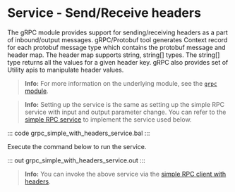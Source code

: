 # Service - Send/Receive headers

The gRPC module provides support for sending/receiving headers as a part of inbound/output messages. gRPC/Protobuf tool generates Context record for each protobuf message type which contains the protobuf message and header map. The header map supports string, string[] types. The string[] type returns all the values for a given header key. gRPC also provides set of Utility apis to manipulate header values.

>**Info:** For more information on the underlying module, see the [`grpc` module](https://lib.ballerina.io/ballerina/grpc/latest/).

>**Info:** Setting up the service is the same as setting up the simple RPC service with input and output parameter change. You can refer to the [simple RPC service](/learn/by-example/grpc-service-simple/) to implement the service used below.

   ::: code grpc_simple_with_headers_service.bal :::

Execute the command below to run the service.

   ::: out grpc_simple_with_headers_service.out :::

>**Info:** You can invoke the above service via the [simple RPC client with headers](/learn/by-example/grpc-client-headers/).
